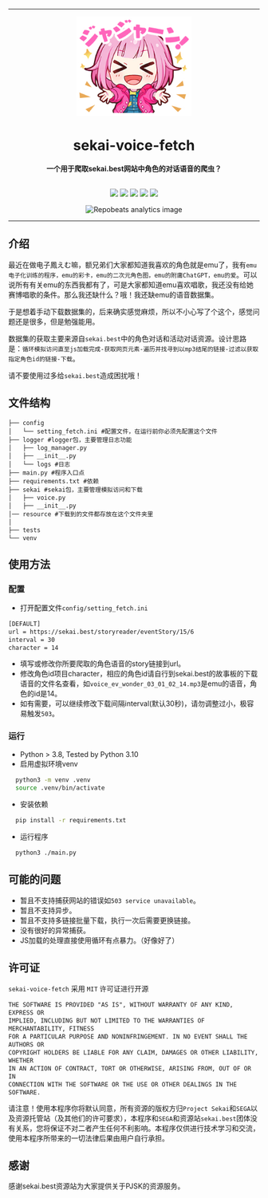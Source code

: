 <div align="center">
    <hr>
    <img src="https://raw.githubusercontent.com/MashiroSA/sekai-voice-fetch/master/assets/img/stamp.png" height="200" alt="sekai-voice-fetch"> 
    <h1>sekai-voice-fetch</h1>
    <b>一个用于爬取sekai.best网站中角色的对话语音的爬虫？</b>
</div>

</br>

<p align="center">
    <a href="https://github.com/MashiroSA/sekai-voice-fetch/issues"><img src="https://img.shields.io/github/issues/MashiroSA/sekai-voice-fetch"></a>
    <a href="https://github.com/MashiroSA/sekai-voice-fetch/forks"><img src="https://img.shields.io/github/forks/MashiroSA/sekai-voice-fetch"></a>
    <a href="https://github.com/MashiroSA/sekai-voice-fetch"><img src="https://img.shields.io/github/stars/MashiroSA/sekai-voice-fetch"></a>
    <a href="https://github.com/MashiroSA/sekai-voice-fetch/blob/main/LICENSE"><img src="https://img.shields.io/github/license/MashiroSA/sekai-voice-fetch"></a>
    <a href="https://github.com/MashiroSA/sekai-voice-fetch"><img src="https://img.shields.io/github/commit-activity/t/MashiroSA/sekai-voice-fetch"></a>
</p>

<div align="center">
    <img src="https://repobeats.axiom.co/api/embed/27ead3353d126b5d5008a85afedf019e30ec3531.svg" alt="Repobeats analytics image">
</div>


---

## 介绍
最近在做电子鳳えむ嘛，额兄弟们大家都知道我喜欢的角色就是emu了，我有`emu电子化训练的程序，emu的彩卡，emu的二次元角色图，emu的附庸ChatGPT，emu的爱`。可以说所有有关emu的东西我都有了，可是大家都知道emu喜欢唱歌，我还没有给她赛博唱歌的条件。那么我还缺什么？哦！我还缺emu的语音数据集。

于是想着手动下载数据集的，后来确实感觉麻烦，所以不小心写了个这个，感觉问题还是很多，但是勉强能用。

数据集的获取主要来源自`sekai.best`中的角色对话和活动对话资源。设计思路是：`循环模拟访问直至js加载完成-获取网页元素-遍历并找寻到以mp3结尾的链接-过滤以获取指定角色id的链接-下载`。

请不要使用过多给`sekai.best`造成困扰哦！

## 文件结构

```
├── config
│   └── setting_fetch.ini #配置文件，在运行前你必须先配置这个文件
├── logger #logger包，主要管理日志功能
│   ├── log_manager.py
│   ├── __init__.py
│   └── logs #日志
├── main.py #程序入口点
├── requirements.txt #依赖
├── sekai #sekai包，主要管理模拟访问和下载
│   ├── voice.py
│   ├── __init__.py
│── resource #下载到的文件都存放在这个文件夹里
│
├── tests
└── venv
```


## 使用方法

### 配置
- 打开配置文件`config/setting_fetch.ini`
```file
[DEFAULT]
url = https://sekai.best/storyreader/eventStory/15/6
interval = 30
character = 14
```
- 填写或修改你所要爬取的角色语音的story链接到url。
- 修改角色id项目character，相应的角色id请自行到sekai.best的故事板的下载语音的文件名查看，如`voice_ev_wonder_03_01_02_14.mp3`是emu的语音，角色的id是14。
- 如有需要，可以继续修改下载间隔interval(默认30秒)，请勿调整过小，极容易触发`503`。

### 运行
- Python > 3.8, Tested by Python 3.10
- 启用虚拟环境venv
```bash
  python3 -m venv .venv
  source .venv/bin/activate
```
- 安装依赖
```bash
  pip install -r requirements.txt
```
- 运行程序
```bash
  python3 ./main.py
```

## 可能的问题
- 暂且不支持捕获网站的错误如`503 service unavailable`。
- 暂且不支持异步。
- 暂且不支持多链接批量下载，执行一次后需要更换链接。
- 没有很好的异常捕获。
- JS加载的处理直接使用循环有点暴力。（好像好了）

## 许可证

`sekai-voice-fetch` 采用 `MIT` 许可证进行开源

```text
THE SOFTWARE IS PROVIDED "AS IS", WITHOUT WARRANTY OF ANY KIND, EXPRESS OR
IMPLIED, INCLUDING BUT NOT LIMITED TO THE WARRANTIES OF MERCHANTABILITY, FITNESS
FOR A PARTICULAR PURPOSE AND NONINFRINGEMENT. IN NO EVENT SHALL THE AUTHORS OR
COPYRIGHT HOLDERS BE LIABLE FOR ANY CLAIM, DAMAGES OR OTHER LIABILITY, WHETHER
IN AN ACTION OF CONTRACT, TORT OR OTHERWISE, ARISING FROM, OUT OF OR IN
CONNECTION WITH THE SOFTWARE OR THE USE OR OTHER DEALINGS IN THE SOFTWARE.
```

请注意！使用本程序你将默认同意，所有资源的版权方归`Project Sekai`和`SEGA`以及资源托管站（及其他们的许可要求），本程序和`SEGA`和资源站`sekai.best`团体没有关系，您将保证不对二者产生任何不利影响。本程序仅供进行技术学习和交流，使用本程序所带来的一切法律后果由用户自行承担。

## 感谢
感谢sekai.best资源站为大家提供关于PJSK的资源服务。
